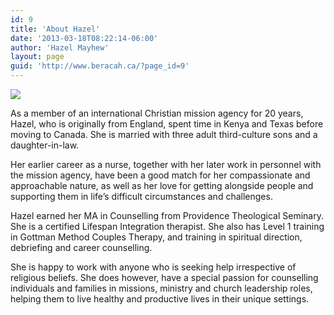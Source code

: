 ```yaml
---
id: 9
title: 'About Hazel'
date: '2013-03-18T08:22:14-06:00'
author: 'Hazel Mayhew'
layout: page
guid: 'http://www.beracah.ca/?page_id=9'
---
```


![](https://www.beracah.ca/wp-content/uploads/2019/05/IMG_20190508_131114-262x300.jpg)

As a member of an international Christian mission agency for 20 years, Hazel, who is originally from England, spent time in Kenya and Texas before moving to Canada. She is married with three adult third-culture sons and a daughter-in-law.

Her earlier career as a nurse, together with her later work in personnel with the mission agency, have been a good match for her compassionate and approachable nature, as well as her love for getting alongside people and supporting them in life’s difficult circumstances and challenges.

Hazel earned her MA in Counselling from Providence Theological Seminary. She is a certified Lifespan Integration therapist. She also has Level 1 training in Gottman Method Couples Therapy, and training in spiritual direction, debriefing and career counselling.

She is happy to work with anyone who is seeking help irrespective of religious beliefs. She does however, have a special passion for counselling individuals and families in missions, ministry and church leadership roles, helping them to live healthy and productive lives in their unique settings.